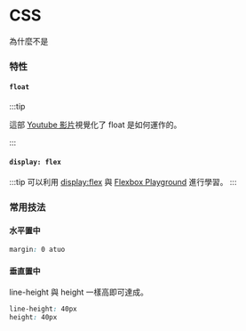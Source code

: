 # CSS

為什麼不是

### 特性

#### `float`

:::tip

這部 [Youtube 影片](https://www.youtube.com/watch?v=xara4Z1b18I)視覺化了 float 是如何運作的。

:::

#### `display: flex`

:::tip
可以利用 [display:flex](https://flexbox.help/) 與 [Flexbox Playground](https://demos.scotch.io/visual-guide-to-css3-flexbox-flexbox-playground/demos/) 進行學習。
:::


### 常用技法

#### 水平置中

```css
margin: 0 atuo
```

#### 垂直置中

line-height 與 height 一樣高即可達成。

```css
line-height: 40px
height: 40px
```

